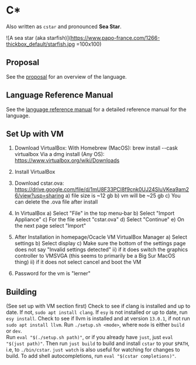 # C*

Also written as `cstar` and pronounced **Sea Star**.


![A sea star (aka starfish)](https://www.papo-france.com/1266-thickbox_default/starfish.jpg =100x100)


## Proposal
See the [proposal](./proposal.md) for an overview of the language.

## Language Reference Manual
See the [language reference manual](./LRM.md) for a detailed reference manual for the language.

## Set Up with VM 
1. Download VirtualBox:
        With Homebrew (MacOS): brew install --cask virtualbox
        Via a dmg install (Any OS): https://www.virtualbox.org/wiki/Downloads

2. Install VirtualBox

3. Download cstar.ova: 
https://drive.google.com/file/d/1mU8F33PCl8f9cnk0UJ24SIuVKea9am26/view?usp=sharing
        a) file size is ~12 gb
        b) vm will be ~25 gb
        c) You can delete the .ova file after install

4. In VirtualBox
	a) Select "File" in the top menu-bar
	b) Select "Import Appliance"
	c) For the file select "cstar.ova"
	d) Select "Continue"
	e) On the next page select "Import" 

5. After Installation in homepage/Ocacle VM VirtualBox Manager
	a) Select settings
	b) Select display
	c) Make sure the bottom of the settings page does not say
	"Invalid settings detected"
		ii) if it does switch the graphics controller to
		VMSVGA (this seems to primarily be a Big Sur MacOS thing)
		ii) if it does not select cancel and boot the VM

6. Password for the vm is "lerner"

## Building
(See set up with VM section first)
Check to see if clang is installed and up to date. If not, `sudo apt install clang`. 
If `esy` is not installed or up to date, run `esy install`.
Check to see if llvm is installed and at version `13.0.1`, if not run `sudo apt install llvm`.
Run `./setup.sh <mode>`, where `mode` is either `build` or `dev`.  
Run `eval "$(./setup.sh path)"`, or if you already have `just`, just `eval "$(just path)"`.
Then run `just build` to build and install `cstar` to your `$PATH`, i.e, to `./bin/cstar`.
`just watch` is also useful for watching for changes to build.
To add shell autocompletions, run `eval "$(cstar completions)"`.
